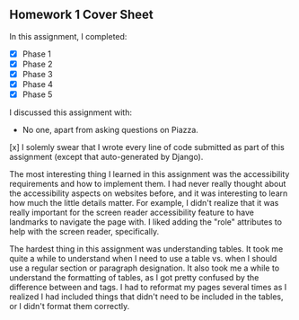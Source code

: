 Homework 1 Cover Sheet
----------------------

In this assignment, I completed:

- [x] Phase 1
- [x] Phase 2
- [x] Phase 3
- [x] Phase 4
- [x] Phase 5

I discussed this assignment with: 
- No one, apart from asking questions on Piazza.


[x] I solemly swear that I wrote every line of code submitted as part
of this assignment (except that auto-generated by Django).

The most interesting thing I learned in this assignment was the accessibility requirements and how to implement them. I had never really thought about the
accessibility aspects on websites before, and it was interesting to learn how much the little details matter. For example, I didn't realize that it was 
really important for the screen reader accessibility feature to have landmarks to navigate the page with. I liked adding the "role" attributes to help 
with the screen reader, specifically.

The hardest thing in this assignment was understanding tables. It took me quite a while to understand when I need to use a table vs. when I should use a regular
section or paragraph designation. It also took me a while to understand the formatting of tables, as I got pretty confused by the difference between <thead>
 and <th> tags. I had to reformat my pages several times as I realized I had included things that didn't need to be included in the tables, or I didn't format 
 them correctly.
